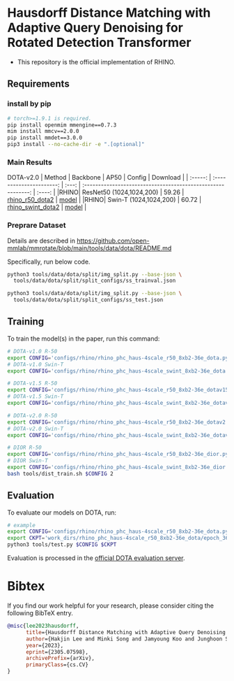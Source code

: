# Hausdorff Distance Matching with Adaptive Query Denoising for Rotated Detection Transformer

- This repository is the official implementation of RHINO.

## Requirements

### install by pip
```bash
# torch>=1.9.1 is required.
pip install openmim mmengine==0.7.3
mim install mmcv==2.0.0
pip install mmdet==3.0.0
pip3 install --no-cache-dir -e ".[optional]"
```


### Main Results
DOTA-v2.0
| Method |         Backbone         | AP50  |                            Config                          | Download |
| :-----: | :----------------------: | :---: | :----------------------------------------------------------: |  :----: |
|RHINO| ResNet50 (1024,1024,200) | 59.26 |    [rhino_r50_dota2](configs/rhino/rhino_phc_haus-4scale_r50_8xb2-36e_dotav2.py)      |  [model]() |
|RHINO| Swin-T (1024,1024,200) | 60.72 |     [rhino_swint_dota2](configs/rhino/rhino_phc_haus-4scale_swint_8xb2-36e_dotav2.py)      | [model]() |


### Preprare Dataset
Details are described in https://github.com/open-mmlab/mmrotate/blob/main/tools/data/dota/README.md

Specifically, run below code.

```bash
python3 tools/data/dota/split/img_split.py --base-json \
  tools/data/dota/split/split_configs/ss_trainval.json

python3 tools/data/dota/split/img_split.py --base-json \
  tools/data/dota/split/split_configs/ss_test.json
```


## Training

To train the model(s) in the paper, run this command:

```bash
# DOTA-v1.0 R-50
export CONFIG='configs/rhino/rhino_phc_haus-4scale_r50_8xb2-36e_dota.py'
# DOTA-v1.0 Swin-T
export CONFIG='configs/rhino/rhino_phc_haus-4scale_swint_8xb2-36e_dota.py'

# DOTA-v1.5 R-50
export CONFIG='configs/rhino/rhino_phc_haus-4scale_r50_8xb2-36e_dotav15.py'
# DOTA-v1.5 Swin-T
export CONFIG='configs/rhino/rhino_phc_haus-4scale_swint_8xb2-36e_dotav15.py'

# DOTA-v2.0 R-50
export CONFIG='configs/rhino/rhino_phc_haus-4scale_r50_8xb2-36e_dotav2.py'
# DOTA-v2.0 Swin-T
export CONFIG='configs/rhino/rhino_phc_haus-4scale_swint_8xb2-36e_dotav2.py'

# DIOR R-50
export CONFIG='configs/rhino/rhino_phc_haus-4scale_r50_8xb2-36e_dior.py'
# DIOR Swin-T
export CONFIG='configs/rhino/rhino_phc_haus-4scale_swint_8xb2-36e_dior.py'
bash tools/dist_train.sh $CONFIG 2
```

## Evaluation

To evaluate our models on DOTA, run:

```bash
# example
export CONFIG='configs/rhino/rhino_phc_haus-4scale_r50_8xb2-36e_dota.py'
export CKPT='work_dirs/rhino_phc_haus-4scale_r50_8xb2-36e_dota/epoch_36.pth'
python3 tools/test.py $CONFIG $CKPT
```
Evaluation is processed in the [official DOTA evaluation server](https://captain-whu.github.io/DOTA/evaluation.html).



# Bibtex
If you find our work helpful for your research, please consider citing the following BibTeX entry.
```bibtex
@misc{lee2023hausdorff,
      title={Hausdorff Distance Matching with Adaptive Query Denoising for Rotated Detection Transformer},
      author={Hakjin Lee and Minki Song and Jamyoung Koo and Junghoon Seo},
      year={2023},
      eprint={2305.07598},
      archivePrefix={arXiv},
      primaryClass={cs.CV}
}
```
